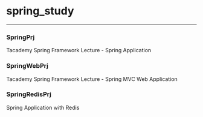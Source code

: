 # spring_study

---

### SpringPrj

Tacademy Spring Framework Lecture - Spring Application

### SpringWebPrj

Tacademy Spring Framework Lecture - Spring MVC Web Application

### SpringRedisPrj

Spring Application with Redis
